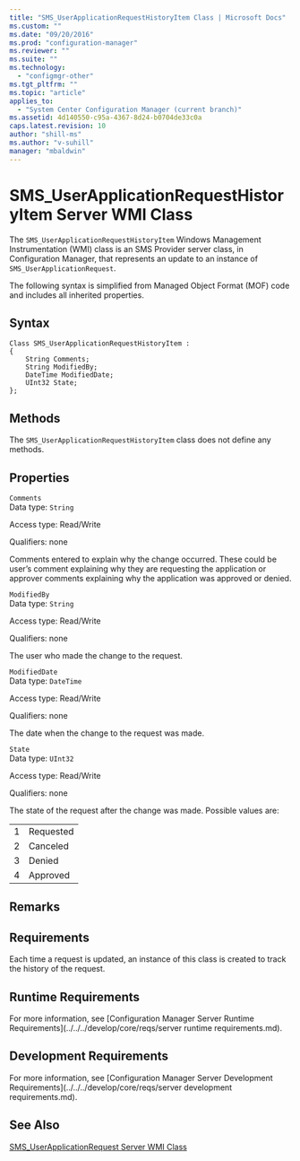 ```yaml
---
title: "SMS_UserApplicationRequestHistoryItem Class | Microsoft Docs"
ms.custom: ""
ms.date: "09/20/2016"
ms.prod: "configuration-manager"
ms.reviewer: ""
ms.suite: ""
ms.technology:
  - "configmgr-other"
ms.tgt_pltfrm: ""
ms.topic: "article"
applies_to:
  - "System Center Configuration Manager (current branch)"
ms.assetid: 4d140550-c95a-4367-8d24-b0704de33c0a
caps.latest.revision: 10
author: "shill-ms"
ms.author: "v-suhill"
manager: "mbaldwin"
---
```

# SMS_UserApplicationRequestHistoryItem Server WMI Class
The `SMS_UserApplicationRequestHistoryItem` Windows Management Instrumentation (WMI) class is an SMS Provider server class, in Configuration Manager, that represents an update to an instance of `SMS_UserApplicationRequest`.  

 The following syntax is simplified from Managed Object Format (MOF) code and includes all inherited properties.  

## Syntax  

```  
Class SMS_UserApplicationRequestHistoryItem :    
{  
    String Comments;  
    String ModifiedBy;  
    DateTime ModifiedDate;  
    UInt32 State;  
};  
```  

## Methods  
 The `SMS_UserApplicationRequestHistoryItem` class does not define any methods.  

## Properties  
 `Comments`  
 Data type: `String`  

 Access type: Read/Write  

 Qualifiers: none  

 Comments entered to explain why the change occurred. These could be user’s comment explaining why they are requesting the application or approver comments explaining why the application was approved or denied.  

 `ModifiedBy`  
 Data type: `String`  

 Access type: Read/Write  

 Qualifiers: none  

 The user who made the change to the request.  

 `ModifiedDate`  
 Data type: `DateTime`  

 Access type: Read/Write  

 Qualifiers: none  

 The date when the change to the request was made.  

 `State`  
 Data type: `UInt32`  

 Access type: Read/Write  

 Qualifiers: none  

 The state of the request after the change was made. Possible values are:  

|||  
|-|-|  
|1|Requested|  
|2|Canceled|  
|3|Denied|  
|4|Approved|  

## Remarks  

## Requirements  
 Each time a request is updated, an instance of this class is created to track the history of the request.  

## Runtime Requirements  
 For more information, see [Configuration Manager Server Runtime Requirements](../../../develop/core/reqs/server runtime requirements.md).  

## Development Requirements  
 For more information, see [Configuration Manager Server Development Requirements](../../../develop/core/reqs/server development requirements.md).  

## See Also  
 [SMS_UserApplicationRequest Server WMI Class](../../../develop/reference/apps/sms_userapplicationrequest-server-wmi-class.md)
